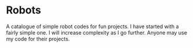 # Robots
A catalogue of simple robot codes for fun projects. I have started with a fairly simple one. I will increase complexity as I go further. Anyone may use my code for their projects.

